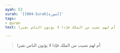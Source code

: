 ```yaml
---
ayah: 53
surah: '[[004-Surah|سورة]]'
tags:
- quran
text: أم لهم نصيب من الملك فإذا لا يؤتون الناس نقيرا

---
```

> أم لهم نصيب من الملك فإذا لا يؤتون الناس نقيرا
